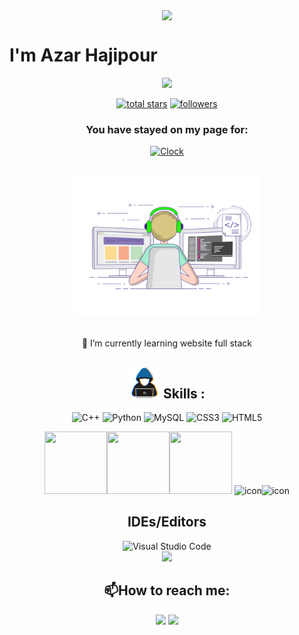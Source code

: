 <div style="display: flex; justify-content: center;">
        <img align="center" src="https://raw.githubusercontent.com/iampavangandhi/iampavangandhi/master/gifs/hello.gif" />
    </div>


# I'm Azar Hajipour
<div align="center">  
  <img src="https://media.giphy.com/media/bAQH7WXKqtIBrPs7sR/giphy.gif" width ="60%"/><br>
</div>


<p align="center">
  <a href="https://github.com/azarhajipour?tab=repositories&sort=stargazers">
    <img alt="total stars" title="Total stars on GitHub" src="https://custom-icon-badges.herokuapp.com/badge/dynamic/json?logo=star&color=55960c&labelColor=488207&label=Stars&style=for-the-badge&query=%24.stars&url=https://api.github-star-counter.workers.dev/user/azarhajipour"/></a>
<a href="https://github.com/azarhajipour?tab=followers">
    <img alt="followers" title="Follow me on Github" src="https://custom-icon-badges.herokuapp.com/github/followers/azarhajipour?color=236ad3&labelColor=1155ba&style=for-the-badge&logo=person-add&label=Follow&logoColor=white"/></a>
</p>
<div align="center">
  <h3 align="center">
You have stayed on my page for:
</h3>
  
  <p align="center">
<a href="https://github.com/AHGh1386/animated-svg-clock" title="Animated SVG clock"><img src="https://github.com/tomchen/animated-svg-clock/raw/master/clock.svg" alt="Clock" width="200px" height="200px"></a>
</p>

<p align="center">
<br><img width="300" src="https://raw.githubusercontent.com/devSouvik/devSouvik/master/gif3.gif"><br><br>

🌱 I’m currently learning website full stack

## <picture><img src = "https://github.com/0xAbdulKhalid/0xAbdulKhalid/raw/main/assets/mdImages/about_me.gif" width = 50px></picture> **Skills** :
![C++](https://img.shields.io/badge/c++-%2300599C.svg?style=for-the-badge&logo=c%2B%2B&logoColor=white)
![Python](https://img.shields.io/badge/python-3670A0?style=for-the-badge&logo=python&logoColor=ffdd54)
![MySQL](https://img.shields.io/badge/mysql-%2300f.svg?style=for-the-badge&logo=mysql&logoColor=white)
![CSS3](https://img.shields.io/badge/css3-%231572B6.svg?style=for-the-badge&logo=css3&logoColor=white)
![HTML5](https://img.shields.io/badge/html5-%23E34F26.svg?style=for-the-badge&logo=html5&logoColor=white)

<img height="100" width="100" src="https://cdn.jsdelivr.net/gh/sun0225SUN/sun0225SUN/assets/images/html.webp"><img height="100" width="100" src="https://cdn.jsdelivr.net/gh/sun0225SUN/sun0225SUN/assets/images/cssgif.webp"><img height="100" width="100" src="https://cdn.jsdelivr.net/gh/sun0225SUN/sun0225SUN/assets/images/python.webp"> <img src="https://techstack-generator.vercel.app/mysql-icon.svg" alt="icon" width="110"><img src="https://techstack-generator.vercel.app/cpp-icon.svg" alt="icon" width="110">

## IDEs/Editors
![Visual Studio Code](https://img.shields.io/badge/Visual%20Studio%20Code-0078d7.svg?style=for-the-badge&logo=visual-studio-code&logoColor=white)
<br>
<img src ="https://comparecamp.com/media/uploads/2019/02/Code-Blocks-220x90.jpg"/>


## 📫How to reach me:
<img src="https://img.shields.io/badge/Telegram-2CA5E0?style=for-the-badge&logo=telegram&logoColor=white" /> <img src = "https://img.shields.io/badge/WHATSAPP-%2325D366.svg?&style=for-the-badge&logo=whatsapp&logoColor=white"/>

<!--
**azarhajipour/azarhajipour** is a ✨ _special_ ✨ repository because its `README.md` (this file) appears on your GitHub profile.

Here are some ideas to get you started:

- 🔭 I’m currently working on ...
- 🌱 I’m currently learning ...
- 👯 I’m looking to collaborate on ...
- 🤔 I’m looking for help with ...
- 💬 Ask me about ...
- 📫 How to reach me: ...
- 😄 Pronouns: ...
- ⚡ Fun fact: ...
-->
